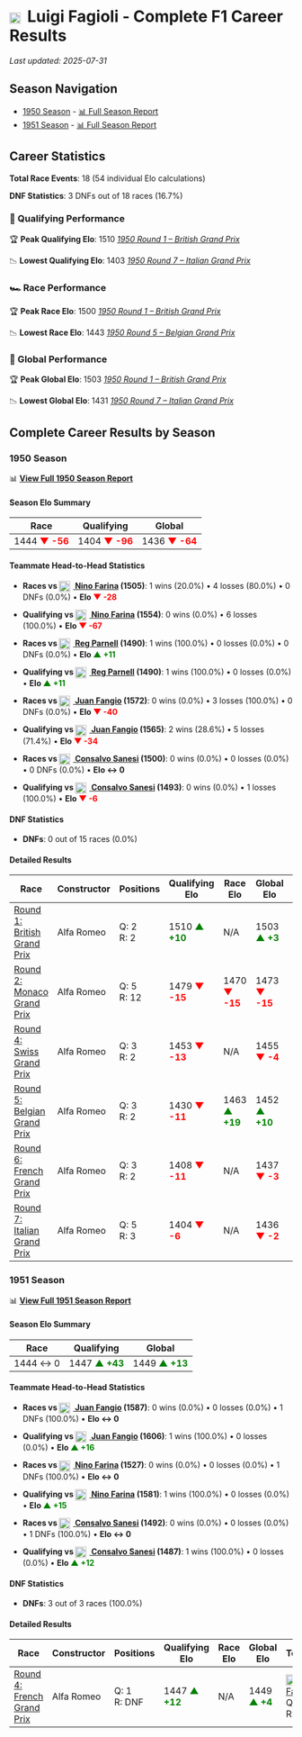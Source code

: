 # <img src="https://upload.wikimedia.org/wikipedia/commons/0/03/Flag_of_Italy.svg" alt="Italy" width="20" height="auto" style="vertical-align: middle; margin-right: 5px;" onerror="this.outerHTML='🇮🇹'; this.style.marginRight='5px';"/> Luigi Fagioli - Complete F1 Career Results

*Last updated: 2025-07-31*

## Season Navigation

- [1950 Season](#1950-season) - [📊 Full Season Report](../seasons/1950-season-report)
- [1951 Season](#1951-season) - [📊 Full Season Report](../seasons/1951-season-report)

## Career Statistics

**Total Race Events**: 18 (54 individual Elo calculations)

**DNF Statistics**: 3 DNFs out of 18 races (16.7%)

### 🏁 Qualifying Performance

🏆 **Peak Qualifying Elo**: 1510
   *[1950 Round 1 – British Grand Prix](../seasons/1950-season-report#round-1-british-grand-prix)*

📉 **Lowest Qualifying Elo**: 1403
   *[1950 Round 7 – Italian Grand Prix](../seasons/1950-season-report#round-7-italian-grand-prix)*

### 🏎️ Race Performance

🏆 **Peak Race Elo**: 1500
   *[1950 Round 1 – British Grand Prix](../seasons/1950-season-report#round-1-british-grand-prix)*

📉 **Lowest Race Elo**: 1443
   *[1950 Round 5 – Belgian Grand Prix](../seasons/1950-season-report#round-5-belgian-grand-prix)*

### 🌟 Global Performance

🏆 **Peak Global Elo**: 1503
   *[1950 Round 1 – British Grand Prix](../seasons/1950-season-report#round-1-british-grand-prix)*

📉 **Lowest Global Elo**: 1431
   *[1950 Round 7 – Italian Grand Prix](../seasons/1950-season-report#round-7-italian-grand-prix)*


## Complete Career Results by Season

### 1950 Season

📊 **[View Full 1950 Season Report](../seasons/1950-season-report)**

#### Season Elo Summary

| Race | Qualifying | Global |
|------|------------|--------|
| 1444 **<span style="color: red;">▼ -56</span>** | 1404 **<span style="color: red;">▼ -96</span>** | 1436 **<span style="color: red;">▼ -64</span>** |

#### Teammate Head-to-Head Statistics

- **Races vs [<img src="https://upload.wikimedia.org/wikipedia/commons/0/03/Flag_of_Italy.svg" alt="Italy" width="20" height="auto" style="vertical-align: middle; margin-right: 5px;" onerror="this.outerHTML='🇮🇹'; this.style.marginRight='5px';"/> Nino Farina](nino-farina) (1505)**: 1 wins (20.0%) • 4 losses (80.0%) • 0 DNFs (0.0%) • **Elo <span style="color: red;">▼ -28</span>**
- **Qualifying vs [<img src="https://upload.wikimedia.org/wikipedia/commons/0/03/Flag_of_Italy.svg" alt="Italy" width="20" height="auto" style="vertical-align: middle; margin-right: 5px;" onerror="this.outerHTML='🇮🇹'; this.style.marginRight='5px';"/> Nino Farina](nino-farina) (1554)**: 0 wins (0.0%) • 6 losses (100.0%) • **Elo <span style="color: red;">▼ -67</span>**

- **Races vs [<img src="https://upload.wikimedia.org/wikipedia/commons/thumb/8/83/Flag_of_the_United_Kingdom_%283-5%29.svg/512px-Flag_of_the_United_Kingdom_%283-5%29.svg.png?20250726143817" alt="United Kingdom" width="20" height="auto" style="vertical-align: middle; margin-right: 5px;" onerror="this.outerHTML='🇬🇧'; this.style.marginRight='5px';"/> Reg Parnell](reg-parnell) (1490)**: 1 wins (100.0%) • 0 losses (0.0%) • 0 DNFs (0.0%) • **Elo <span style="color: green;">▲ +11</span>**
- **Qualifying vs [<img src="https://upload.wikimedia.org/wikipedia/commons/thumb/8/83/Flag_of_the_United_Kingdom_%283-5%29.svg/512px-Flag_of_the_United_Kingdom_%283-5%29.svg.png?20250726143817" alt="United Kingdom" width="20" height="auto" style="vertical-align: middle; margin-right: 5px;" onerror="this.outerHTML='🇬🇧'; this.style.marginRight='5px';"/> Reg Parnell](reg-parnell) (1490)**: 1 wins (100.0%) • 0 losses (0.0%) • **Elo <span style="color: green;">▲ +11</span>**

- **Races vs [<img src="https://upload.wikimedia.org/wikipedia/commons/1/1a/Flag_of_Argentina.svg" alt="Argentina" width="20" height="auto" style="vertical-align: middle; margin-right: 5px;" onerror="this.outerHTML='🇦🇷'; this.style.marginRight='5px';"/> Juan Fangio](juan-fangio) (1572)**: 0 wins (0.0%) • 3 losses (100.0%) • 0 DNFs (0.0%) • **Elo <span style="color: red;">▼ -40</span>**
- **Qualifying vs [<img src="https://upload.wikimedia.org/wikipedia/commons/1/1a/Flag_of_Argentina.svg" alt="Argentina" width="20" height="auto" style="vertical-align: middle; margin-right: 5px;" onerror="this.outerHTML='🇦🇷'; this.style.marginRight='5px';"/> Juan Fangio](juan-fangio) (1565)**: 2 wins (28.6%) • 5 losses (71.4%) • **Elo <span style="color: red;">▼ -34</span>**

- **Races vs [<img src="https://upload.wikimedia.org/wikipedia/commons/0/03/Flag_of_Italy.svg" alt="Italy" width="20" height="auto" style="vertical-align: middle; margin-right: 5px;" onerror="this.outerHTML='🇮🇹'; this.style.marginRight='5px';"/> Consalvo Sanesi](consalvo-sanesi) (1500)**: 0 wins (0.0%) • 0 losses (0.0%) • 0 DNFs (0.0%) • **Elo ↔ 0**
- **Qualifying vs [<img src="https://upload.wikimedia.org/wikipedia/commons/0/03/Flag_of_Italy.svg" alt="Italy" width="20" height="auto" style="vertical-align: middle; margin-right: 5px;" onerror="this.outerHTML='🇮🇹'; this.style.marginRight='5px';"/> Consalvo Sanesi](consalvo-sanesi) (1493)**: 0 wins (0.0%) • 1 losses (100.0%) • **Elo <span style="color: red;">▼ -6</span>**

#### DNF Statistics

- **DNFs**: 0 out of 15 races (0.0%)

#### Detailed Results

| Race | Constructor | Positions | Qualifying Elo | Race Elo | Global Elo | Teammate |
|------|-------------|-----------|----------------|----------|------------|----------|
| [Round 1: British Grand Prix](../seasons/1950-season-report#round-1-british-grand-prix) | Alfa Romeo | Q: 2<br/>R: 2 | 1510 **<span style="color: green;">▲ +10</span>** | N/A | 1503 **<span style="color: green;">▲ +3</span>** | [<img src="https://upload.wikimedia.org/wikipedia/commons/0/03/Flag_of_Italy.svg" alt="Italy" width="20" height="auto" style="vertical-align: middle; margin-right: 5px;" onerror="this.outerHTML='🇮🇹'; this.style.marginRight='5px';"/> Nino Farina](nino-farina)<br/>Q: 1<br/>R: 1 |
| [Round 2: Monaco Grand Prix](../seasons/1950-season-report#round-2-monaco-grand-prix) | Alfa Romeo | Q: 5<br/>R: 12 | 1479 **<span style="color: red;">▼ -15</span>** | 1470 **<span style="color: red;">▼ -15</span>** | 1473 **<span style="color: red;">▼ -15</span>** | [<img src="https://upload.wikimedia.org/wikipedia/commons/1/1a/Flag_of_Argentina.svg" alt="Argentina" width="20" height="auto" style="vertical-align: middle; margin-right: 5px;" onerror="this.outerHTML='🇦🇷'; this.style.marginRight='5px';"/> Juan Fangio](juan-fangio)<br/>Q: 1<br/>R: 1 |
| [Round 4: Swiss Grand Prix](../seasons/1950-season-report#round-4-swiss-grand-prix) | Alfa Romeo | Q: 3<br/>R: 2 | 1453 **<span style="color: red;">▼ -13</span>** | N/A | 1455 **<span style="color: red;">▼ -4</span>** | [<img src="https://upload.wikimedia.org/wikipedia/commons/0/03/Flag_of_Italy.svg" alt="Italy" width="20" height="auto" style="vertical-align: middle; margin-right: 5px;" onerror="this.outerHTML='🇮🇹'; this.style.marginRight='5px';"/> Nino Farina](nino-farina)<br/>Q: 2<br/>R: 1 |
| [Round 5: Belgian Grand Prix](../seasons/1950-season-report#round-5-belgian-grand-prix) | Alfa Romeo | Q: 3<br/>R: 2 | 1430 **<span style="color: red;">▼ -11</span>** | 1463 **<span style="color: green;">▲ +19</span>** | 1452 **<span style="color: green;">▲ +10</span>** | [<img src="https://upload.wikimedia.org/wikipedia/commons/1/1a/Flag_of_Argentina.svg" alt="Argentina" width="20" height="auto" style="vertical-align: middle; margin-right: 5px;" onerror="this.outerHTML='🇦🇷'; this.style.marginRight='5px';"/> Juan Fangio](juan-fangio)<br/>Q: 2<br/>R: 1 |
| [Round 6: French Grand Prix](../seasons/1950-season-report#round-6-french-grand-prix) | Alfa Romeo | Q: 3<br/>R: 2 | 1408 **<span style="color: red;">▼ -11</span>** | N/A | 1437 **<span style="color: red;">▼ -3</span>** | [<img src="https://upload.wikimedia.org/wikipedia/commons/1/1a/Flag_of_Argentina.svg" alt="Argentina" width="20" height="auto" style="vertical-align: middle; margin-right: 5px;" onerror="this.outerHTML='🇦🇷'; this.style.marginRight='5px';"/> Juan Fangio](juan-fangio)<br/>Q: 1<br/>R: 1 |
| [Round 7: Italian Grand Prix](../seasons/1950-season-report#round-7-italian-grand-prix) | Alfa Romeo | Q: 5<br/>R: 3 | 1404 **<span style="color: red;">▼ -6</span>** | N/A | 1436 **<span style="color: red;">▼ -2</span>** | [<img src="https://upload.wikimedia.org/wikipedia/commons/0/03/Flag_of_Italy.svg" alt="Italy" width="20" height="auto" style="vertical-align: middle; margin-right: 5px;" onerror="this.outerHTML='🇮🇹'; this.style.marginRight='5px';"/> Nino Farina](nino-farina)<br/>Q: 3<br/>R: 1 |

### 1951 Season

📊 **[View Full 1951 Season Report](../seasons/1951-season-report)**

#### Season Elo Summary

| Race | Qualifying | Global |
|------|------------|--------|
| 1444 ↔ 0 | 1447 **<span style="color: green;">▲ +43</span>** | 1449 **<span style="color: green;">▲ +13</span>** |

#### Teammate Head-to-Head Statistics

- **Races vs [<img src="https://upload.wikimedia.org/wikipedia/commons/1/1a/Flag_of_Argentina.svg" alt="Argentina" width="20" height="auto" style="vertical-align: middle; margin-right: 5px;" onerror="this.outerHTML='🇦🇷'; this.style.marginRight='5px';"/> Juan Fangio](juan-fangio) (1587)**: 0 wins (0.0%) • 0 losses (0.0%) • 1 DNFs (100.0%) • **Elo ↔ 0**
- **Qualifying vs [<img src="https://upload.wikimedia.org/wikipedia/commons/1/1a/Flag_of_Argentina.svg" alt="Argentina" width="20" height="auto" style="vertical-align: middle; margin-right: 5px;" onerror="this.outerHTML='🇦🇷'; this.style.marginRight='5px';"/> Juan Fangio](juan-fangio) (1606)**: 1 wins (100.0%) • 0 losses (0.0%) • **Elo <span style="color: green;">▲ +16</span>**

- **Races vs [<img src="https://upload.wikimedia.org/wikipedia/commons/0/03/Flag_of_Italy.svg" alt="Italy" width="20" height="auto" style="vertical-align: middle; margin-right: 5px;" onerror="this.outerHTML='🇮🇹'; this.style.marginRight='5px';"/> Nino Farina](nino-farina) (1527)**: 0 wins (0.0%) • 0 losses (0.0%) • 1 DNFs (100.0%) • **Elo ↔ 0**
- **Qualifying vs [<img src="https://upload.wikimedia.org/wikipedia/commons/0/03/Flag_of_Italy.svg" alt="Italy" width="20" height="auto" style="vertical-align: middle; margin-right: 5px;" onerror="this.outerHTML='🇮🇹'; this.style.marginRight='5px';"/> Nino Farina](nino-farina) (1581)**: 1 wins (100.0%) • 0 losses (0.0%) • **Elo <span style="color: green;">▲ +15</span>**

- **Races vs [<img src="https://upload.wikimedia.org/wikipedia/commons/0/03/Flag_of_Italy.svg" alt="Italy" width="20" height="auto" style="vertical-align: middle; margin-right: 5px;" onerror="this.outerHTML='🇮🇹'; this.style.marginRight='5px';"/> Consalvo Sanesi](consalvo-sanesi) (1492)**: 0 wins (0.0%) • 0 losses (0.0%) • 1 DNFs (100.0%) • **Elo ↔ 0**
- **Qualifying vs [<img src="https://upload.wikimedia.org/wikipedia/commons/0/03/Flag_of_Italy.svg" alt="Italy" width="20" height="auto" style="vertical-align: middle; margin-right: 5px;" onerror="this.outerHTML='🇮🇹'; this.style.marginRight='5px';"/> Consalvo Sanesi](consalvo-sanesi) (1487)**: 1 wins (100.0%) • 0 losses (0.0%) • **Elo <span style="color: green;">▲ +12</span>**

#### DNF Statistics

- **DNFs**: 3 out of 3 races (100.0%)

#### Detailed Results

| Race | Constructor | Positions | Qualifying Elo | Race Elo | Global Elo | Teammate |
|------|-------------|-----------|----------------|----------|------------|----------|
| [Round 4: French Grand Prix](../seasons/1951-season-report#round-4-french-grand-prix) | Alfa Romeo | Q: 1<br/>R: DNF | 1447 **<span style="color: green;">▲ +12</span>** | N/A | 1449 **<span style="color: green;">▲ +4</span>** | [<img src="https://upload.wikimedia.org/wikipedia/commons/1/1a/Flag_of_Argentina.svg" alt="Argentina" width="20" height="auto" style="vertical-align: middle; margin-right: 5px;" onerror="this.outerHTML='🇦🇷'; this.style.marginRight='5px';"/> Juan Fangio](juan-fangio)<br/>Q: 7<br/>R: 1 |

